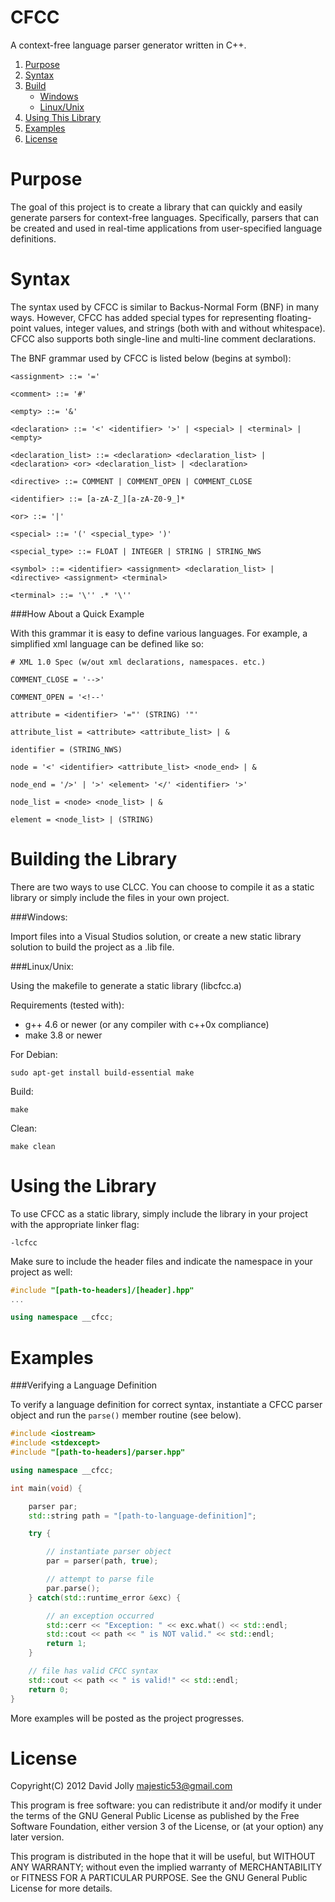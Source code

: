 CFCC
========

A context-free language parser generator written in C++.

1. [Purpose](https://github.com/majestic53/CFCC#purpose)
2. [Syntax](https://github.com/majestic53/CFCC#syntax)
5. [Build](https://github.com/majestic53/CFCC#build-the-library)
	* [Windows](https://github.com/majestic53/CFCC#windows)
	* [Linux/Unix](https://github.com/majestic53/CFCC#linux-unix)
6. [Using This Library](https://github.com/majestic53/CFCC#using-the-library)
7. [Examples](https://github.com/majestic53/CFCC#examples)
8. [License](https://github.com/majestic53/CFCC#license)

Purpose
========

The goal of this project is to create a library that can quickly and easily generate parsers for context-free languages. Specifically, parsers that can be created and used in real-time applications from user-specified language definitions.

Syntax
======

The syntax used by CFCC is similar to Backus-Normal Form (BNF) in many ways. However, CFCC has added special types for representing floating-point values, integer values, and strings (both with and without whitespace). CFCC also supports both single-line and multi-line comment declarations.

The BNF grammar used by CFCC is listed below (begins at symbol):
```
<assignment> ::= '='

<comment> ::= '#'

<empty> ::= '&'

<declaration> ::= '<' <identifier> '>' | <special> | <terminal> | <empty>

<declaration_list> ::= <declaration> <declaration_list> | <declaration> <or> <declaration_list> | <declaration>

<directive> ::= COMMENT | COMMENT_OPEN | COMMENT_CLOSE

<identifier> ::= [a-zA-Z_][a-zA-Z0-9_]*

<or> ::= '|'

<special> ::= '(' <special_type> ')'

<special_type> ::= FLOAT | INTEGER | STRING | STRING_NWS

<symbol> ::= <identifier> <assignment> <declaration_list> | <directive> <assignment> <terminal>

<terminal> ::= '\'' .* '\''
```

###How About a Quick Example

With this grammar it is easy to define various languages. For example, a simplified xml language can be defined like so:
```
# XML 1.0 Spec (w/out xml declarations, namespaces. etc.)

COMMENT_CLOSE = '-->'

COMMENT_OPEN = '<!--'

attribute = <identifier> '="' (STRING) '"'

attribute_list = <attribute> <attribute_list> | &

identifier = (STRING_NWS)

node = '<' <identifier> <attribute_list> <node_end> | &

node_end = '/>' | '>' <element> '</' <identifier> '>'

node_list = <node> <node_list> | &

element = <node_list> | (STRING)
```

Building the Library
======

There are two ways to use CLCC. You can choose to compile it as a static library or simply include the files in your own project.

###Windows:

Import files into a Visual Studios solution, or create a new static library solution to build the project as a .lib file.

###Linux/Unix:

Using the makefile to generate a static library (libcfcc.a)

Requirements (tested with):
* g++ 4.6 or newer (or any compiler with c++0x compliance)
* make 3.8 or newer

For Debian:
```
sudo apt-get install build-essential make
```

Build:
```
make
```

Clean:
```
make clean
```

Using the Library
======

To use CFCC as a static library, simply include the library in your project with the appropriate linker flag:
```
-lcfcc
```

Make sure to include the header files and indicate the namespace  in your project as well:
```cpp
#include "[path-to-headers]/[header].hpp"
...

using namespace __cfcc;
```

Examples
======

###Verifying a Language Definition

To verify a language definition for correct syntax, instantiate a CFCC parser object and run the ```parse()``` member routine (see below).

```cpp
#include <iostream>
#include <stdexcept>
#include "[path-to-headers]/parser.hpp"

using namespace __cfcc;

int main(void) {

	parser par;
	std::string path = "[path-to-language-definition]";

	try {

		// instantiate parser object
		par = parser(path, true);

		// attempt to parse file
		par.parse();
	} catch(std::runtime_error &exc) {

		// an exception occurred
		std::cerr << "Exception: " << exc.what() << std::endl;
		std::cout << path << " is NOT valid." << std::endl;
		return 1;
	}

	// file has valid CFCC syntax
	std::cout << path << " is valid!" << std::endl;
	return 0;
}
```

More examples will be posted as the project progresses.

License
======

Copyright(C) 2012 David Jolly <majestic53@gmail.com>

This program is free software: you can redistribute it and/or modify
it under the terms of the GNU General Public License as published by
the Free Software Foundation, either version 3 of the License, or
(at your option) any later version.

This program is distributed in the hope that it will be useful,
but WITHOUT ANY WARRANTY; without even the implied warranty of
MERCHANTABILITY or FITNESS FOR A PARTICULAR PURPOSE.  See the
GNU General Public License for more details.

